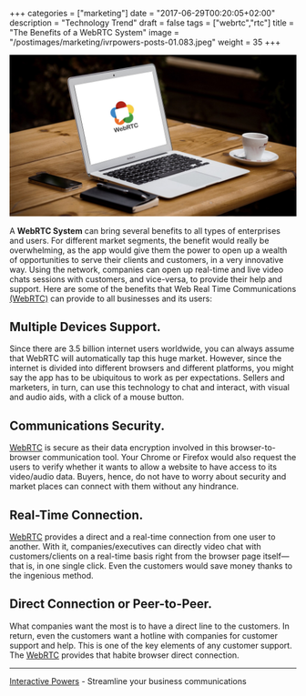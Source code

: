 +++
categories = ["marketing"]
date = "2017-06-29T00:20:05+02:00"
description = "Technology Trend"
draft = false
tags = ["webrtc","rtc"]
title = "The Benefits of a WebRTC System"
image = "/postimages/marketing/ivrpowers-posts-01.083.jpeg"
weight = 35
+++

![WebRTC Laptop](/postimages/marketing/ivrpowers-posts-01.083.jpeg)

A **WebRTC System** can bring several benefits to all types of enterprises and users. For different market segments, the benefit would really be overwhelming, as the app would give them the power to open up a wealth of opportunities to serve their clients and customers, in a very innovative way. Using the network, companies can open up real-time and live video chats sessions with customers, and vice-versa, to provide their help and support. Here are some of the benefits that Web Real Time Communications [(WebRTC)](http://blog.ivrpowers.com/post/technologies/what-is-webrtc/) can provide to all businesses and its users:

## Multiple Devices Support.
Since there are 3.5 billion internet users worldwide, you can always assume that WebRTC will automatically tap this huge market. However, since the internet is divided into different browsers and different platforms, you might say the app has to be ubiquitous to work as per expectations. Sellers and marketers, in turn, can use this technology to chat and interact, with visual and audio aids, with a click of a mouse button. 

## Communications Security.
[WebRTC](http://blog.ivrpowers.com/post/technologies/what-is-webrtc/) is secure as their data encryption involved in this browser-to-browser communication tool. Your Chrome or Firefox would also request the users to verify whether it wants to allow a website to have access to its video/audio data. Buyers, hence, do not have to worry about security and market places can connect with them without any hindrance.

## Real-Time Connection.
[WebRTC](http://blog.ivrpowers.com/post/technologies/what-is-webrtc/) provides a direct and a real-time connection from one user to another. With it, companies/executives can directly video chat with customers/clients on a real-time basis right from the browser page itself—that is, in one single click. Even the customers would save money thanks to the ingenious method.

## Direct Connection or Peer-to-Peer.
What companies want the most is to have a direct line to the customers. In return, even the customers want a hotline with companies for customer support and help. This is one of the key elements of any customer support. The [WebRTC](http://blog.ivrpowers.com/post/technologies/what-is-webrtc/) provides that habite browser direct connection.

---
[Interactive Powers](http://www.ivrpowers.com/) - Streamline your business communications
